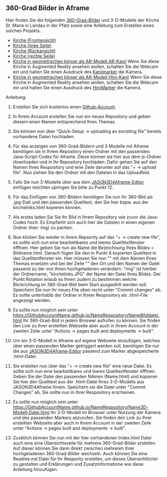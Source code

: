 ## 360-Grad Bilder in Aframe
Hier finden Sie die folgenden [360-Grad-Bilder](https://schatz234.github.io/Kirche/index.html) und 3-D-Modelle der Kirche St. Maria in Landau in der Pfalz sowie eine Anleitung zum Erstellen eines solchen Projekts.
* [Kirche (Frontansicht)](https://schatz234.github.io/Kirche/kirchefront.html) 
* [Kirche (linke Seite)](https://schatz234.github.io/Kirche/kirchelinks.html)
* [Kirche (Rückansicht)](https://schatz234.github.io/Kirche/kirchehinten.html)
* [Kirche (rechte Seite)](https://schatz234.github.io/Kirche/kircherechts.html)
* [Kirche in geometrischen körper als AR-Modell AR-Kanji](https://schatz234.github.io/Kirche/kirche_st_maria_ar_kanji.html) Wenn Sie diese Kirche in Augmented Reality ansehen wollen, schalten Sie die Webcam ein und halten Sie einen Ausdruck des [Kanjimarker](https://niebert.github.io/JSON3D4Aframe/pdf/marker_hiro_kanji_printout.pdf) die Kamera.
* [Kirche in geometrischen körper als AR-Modell Hiro-Kanji](https://schatz234.github.io/Kirche/kirche_st_maria_ar_hiro.html) Wenn Sie diese Kirche in Augmented Reality ansehen wollen, schalten Sie die Webcam ein und halten Sie einen Ausdruck des [HiroMarker](https://niebert.github.io/JSON3D4Aframe/pdf/marker_hiro_kanji_printout.pdf) die Kamera.


Anleitung: 
  1. Erstellen Sie sich kostenlos einen [Github-Account](https://docs.github.com/de/get-started/start-your-journey/creating-an-account-on-github).
  3. In Ihrem Account erstellen Sie nun ein neues Repository und geben diesem einen Namen entsprechend Ihres Themas.
  4. Sie können nun über "Quick-Setup -> uploading an excisting file" bereits vorhandene Daten hochladen.
  5. Für das anzeigen von 360-Grad-Bildern und 3 Modelle mit Aframe benötigen sie in Ihrem Repository einen Ordner  mit den passenden Java-Script-Codes für Aframe. Diese können sie hier aus dem js-Ordner downloaden und in Ihr Repository hochladen. Dafür gehen Sie auf den Namen Ihres Respository und eine Zeile darunter auf das "+ -> upload file". Nun ziehen Sie den Ordner mit den Dateien in das Uploadfeld.
  7.  Falls Sie nun 3-Modelle über aus dem [JASON3D4Aframe-Editor](https://niebert.github.io/JSON3D4Aframe/) einfügen möchten springen Sie bitte zu Punkt 12. 
  8.  Für das Einfügen von 360-Bildern benötigen Sie nun Ihr 360-Bild als .jpg-Dati und den passenden Quelltext, den Sie hier bspw. aus der kirchelinks.html kopieren können.
  9.  Als erstes laden Sie Sie Ihr Bild in Ihrem Repository wie zuvor die Java-Codes hoch. Es Empfiehlt sich auch hier die Dateien in einen eigenen Ordner (hier: img) zu packen.
  10.  Nun klicken Sie wieder in ihrem Repsority auf das "+ -> create new file", es sollte sich nun eine bearbeitbares und leeres Quelltextfenster öfffnen. Hier geben Sie nun als Name die Bezeichnung Ihres Bildes = Bildname.html. Danach fügen Sie den in Punkt 8 kopierten Quelltext in das Quelltextfenster ein. Hier müssen Sie nun "<title>Kirche St. Maria, Landau</title>" mit dem Namen Ihres Themas ersetzen und bei der Zeile "<a-sky src="img/kirchelinks.JPG" rotation="0 90 0"></a-sky>" den Ort und den Namen der Datei passend zu der von Ihnen hochgeladenen verändern. "img" ist hierbei der Ordnername, "kirchelinks.JPG" der Name der Datei Ihres Bildes. Der Punkt Rotation erlaub es Ihnen zudem zu bestimmen welche Blickrichtung im 360-Grad-Bild beim Start ausgwählt werden soll. Speichern Sie nun ihr neues File oben recht unter "Commit changes" ab. Es sollte unterhablb der Ordner in Ihrem Respository als .html-File angezeigt werden. 
11. Es sollte nun möglich sein unter https://GithubAccountName.github.io/NameRespository/NameBilddatei.html Ihr 360-Grad-Bild in jedem Broswer aufrufen zu können. Sie finden den Link zu Ihrer erstellten Webseite aber auch in Ihrem Account in der zweiten Zeile unter "Actions -> pages built and deployments -> built".
12. Um ein 3-D-Modell in Aframe auf eigene Webseite einzufügen, welches über einen passenden Marker getriggert werden soll, benötigen Sie nur die aus  [JASON3D4Aframe-Editor](https://niebert.github.io/JSON3D4Aframe/) passend zum Marker abgespeicherte .html-Datei.
13. Sie erstellen nun über das "+ -> create new file" eine neue Datei. Es sollte sich nun eine bearbeitbares und leeres Quelltextfenster öfffnen. Geben Sie der Datei den passenden NAmen (Name.html)  und kopieren Sie hier den Quelltext aus der .html-Datei Ihres 3-D-Modells aus JASON3D4Aframe hinein. Speichern sie die Datei unter "Commit Changes" ab. Sie sollte nun in Ihrer Respository erscheinen.
14. Es sollte nun möglich sein unter https://GithubAccountName.github.io/NameRespository/Name3D-Modell-Datei.html Ihr 3-D-Modell im Browser unter Nutzung der Kamera und des passenden Markers abzurufen. Sie finden den Link zu Ihrer erstellten Webseite aber auch in Ihrem Account in der zweiten Zeile unter "Actions -> pages built and deployments -> built".

15. Zusätlich können Sie nun mit der hier vorhandenen Index.html Datei auch eine eine Übersichtsseite für mehrere 360-Grad-Bilder erstellen. Auf dieser können Sie dann direkt zwischen mehreren Ihrer hochgeladenen 360-Grad-Bilder wechseln. Auch können Sie eine Readme.md Datei für Ihr Respority erstellen, um dieses Übersichtlicher zu gestalten und Erklärungen und Zusatzinformatione wie diese Anleitung hinzufügen. 
 
